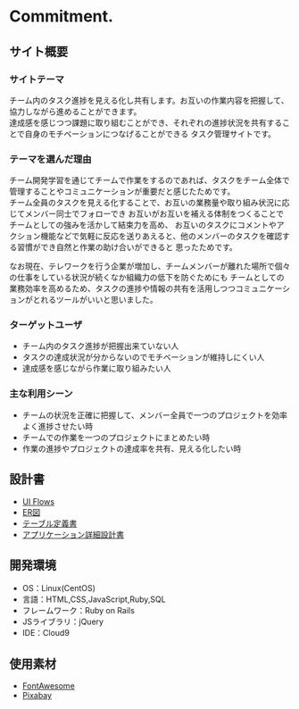 # Commitment.

## サイト概要
### サイトテーマ
 チーム内のタスク進捗を見える化し共有します。お互いの作業内容を把握して、協力しながら進めることができます。
<br>達成感を感じつつ課題に取り組むことができ、それぞれの進捗状況を共有することで自身のモチベーションにつなげることができる
タスク管理サイトです。

### テーマを選んだ理由
 チーム開発学習を通じてチームで作業をするのであれば、タスクをチーム全体で管理することやコミュニケーションが重要だと感じたためです。
 <br>チーム全員のタスクを見える化することで、お互いの業務量や取り組み状況に応じてメンバー同士でフォローでき
 お互いがお互いを補える体制をつくることでチームとしての強みを活かして結束力を高め、
 お互いのタスクにコメントやアクション機能などで気軽に反応を送りあえると、他のメンバーのタスクを確認する習慣ができ自然と作業の助け合いができると
 思ったためです。

 なお現在、テレワークを行う企業が増加し、チームメンバーが離れた場所で個々の仕事をしている状況が続くなか組織力の低下を防ぐためにも
 チームとしての業務効率を高めるため、タスクの進捗や情報の共有を活用しつつコミュニケーションがとれるツールがいいと思いました。

### ターゲットユーザ
* チーム内のタスク進捗が把握出来ていない人
* タスクの達成状況が分からないのでモチベーションが維持しにくい人
* 達成感を感じながら作業に取り組みたい人

### 主な利用シーン
* チームの状況を正確に把握して、メンバー全員で一つのプロジェクトを効率よく進捗させたい時
* チームでの作業を一つのプロジェクトにまとめたい時
* 作業の進捗やプロジェクトの達成率を共有、見える化したい時

## 設計書
* [UI Flows](https://app.diagrams.net/#G1ED9i09qfcdCoMlJT1RRulln7BF8J8beX)
* [ER図](https://app.diagrams.net/#G1NwsLNiIDBMdJ6jEUUS_x-ylvcn4qI39h)
* [テーブル定義書](https://docs.google.com/spreadsheets/d/1J5WMYpYJgvOGHER-iW5T6h3_FzXjzxxz/edit#gid=1243549839)
* [アプリケーション詳細設計書](https://docs.google.com/spreadsheets/d/1_NSU1_DB0bcY1KKYoaHZXE4ItJHV1Mv1UsMJ_AMEsWE/edit#gid=549108681)

## 開発環境
- OS：Linux(CentOS)
- 言語：HTML,CSS,JavaScript,Ruby,SQL
- フレームワーク：Ruby on Rails
- JSライブラリ：jQuery
- IDE：Cloud9

## 使用素材
* [FontAwesome](https://fontawesome.com/)
* [Pixabay](https://pixabay.com/ja/)